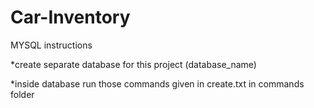 # Car-Inventory

MYSQL instructions

*create separate database for this project (database_name)

*inside database run those commands given in create.txt in commands folder
